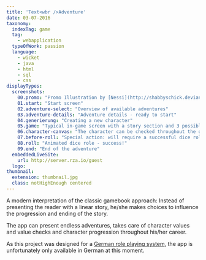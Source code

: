 ```yaml
---
title: 'Text<wbr />Adventure'
date: 03-07-2016
taxonomy:
  indexTag: game
  tag:
    - webapplication
  typeOfWork: passion
  language:
    - wicket
    - java
    - html
    - sql
    - css
displayTypes:
  screenshots:
    00.promo: "Promo Illustration by [Nessi](http://shabbyschick.deviantart.com/)<br /><small>[Character stock](http://faestock.deviantart.com/art/Alanna12-368799100) by [faestock](http://faestock.deviantart.com/).<br />[Background photography](https://www.flickr.com/photos/boscdanjou/6884491041/) by [Bosc d'Anjou](https://www.flickr.com/photos/boscdanjou/).</small>"
    01.start: "Start screen"
    02.adventure-select: "Overview of available adventures"
    03.adventure-details: "Adventure details - ready to start"
    04.generierung: "Creating a new character"
    05.game: "Typical in-game screen with a story section and 3 possible actions for the player"
    06.character-canvas: "The character can be checked throughout the game via an off canvas"
    07.before-roll: "Special action: will require a successful dice role to continue"
    08.roll: "Animated dice role - success!"
    09.end: "End of the adventure"
  embeddedLiveSite:
    url: http://server.rza.io/guest
  logo:
thumbnail:
  extension: thumbnail.jpg
  class: notHighEnough centered
---
```


A modern interpretation of the classic gamebook approach: Instead of presenting the reader with a linear story, he/she makes choices to influence the progression and ending of the story.

The app can present endless adventures, takes care of character values and value checks and character progression throughout his/her career.

As this project was designed for a [German role playing system](https://en.wikipedia.org/wiki/The_Dark_Eye), the app is unfortunately only available in German at this moment.
